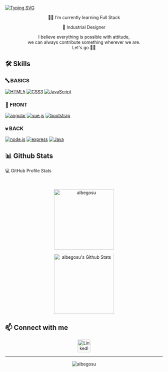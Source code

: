 [![Typing SVG](https://readme-typing-svg.demolab.com?font=Fira+Code&size=30&duration=2000&pause=1000&color=1F6D90&center=true&vCenter=true&width=1200&height=150&lines=Hey+you+%E2%9C%8C%F0%9F%8F%BD;Nice+to+see+you+here+%F0%9F%8F%9A%EF%B8%8F)](https://git.io/typing-svg)

<p align="center">
🧑‍💻 I’m currently learning Full Stack 
</p>
<p align="center">
🎨 Industrial Designer  
</p>
<p align="center">
I believe everything is possible with attitude, <br> we can always contribute something wherever we are. <br> Let's go 💪🏼
</p>


## :hammer_and_wrench: Skills
### 🔤 BASICS
[![HTML5](https://img.shields.io/badge/HTML5-E34F26?style=for-the-badge&logo=HTML5&logoColor=white)](https://es.wikipedia.org/wiki/HTML)
[![CSS3](https://img.shields.io/badge/CSS3-1572B6?style=for-the-badge&logo=CSS3&logoColor=white)](https://es.wikipedia.org/wiki/CSS)
[![JavaScript](https://img.shields.io/badge/JavaScript-F7DF1E?style=for-the-badge&logo=JavaScript&logoColor=white)](https://getbootstrap.com/)

### 🦜 FRONT
[![angular](https://img.shields.io/badge/Angular-0F0F11?style=for-the-badge&logo=angular&logoColor=white)](https://angular.io/)
[![vue.js](https://img.shields.io/badge/Vue.js-4FC08D?style=for-the-badge&logo=vue.js&logoColor=white)](https://vuejs.org/)
[![bootstrap](https://img.shields.io/badge/bootstrap-7952B3?style=for-the-badge&logo=bootstrap&logoColor=white)](https://es.wikipedia.org/wiki/JavaScript)

### 💀 BACK
[![node.js](https://img.shields.io/badge/node.js-339933?style=for-the-badge&logo=node.js&logoColor=white)](https://nodejs.org/en)
[![express](https://img.shields.io/badge/express-000000?style=for-the-badge&logo=express&logoColor=white)](https://expressjs.com/)
[![Java](https://img.shields.io/badge/java-%23ED8B00.svg?style=for-the-badge&logo=openjdk&logoColor=white)](https://www.java.com/es/)
<br/>


## 📊 Github Stats

💻 GitHub Profile Stats

  <br/>
  <p align="center">
      <img src="https://github-readme-stats.vercel.app/api/top-langs?username=albegosu&langs_count=10&show_icons=true&locale=en&layout=compact&theme=chalk" 
  alt="albegosu" height="192px"/></p>
  <p align="center">
      <a href="https://github.com/albegosu/github-readme-stats"><img alt="albegosu's Github Stats" src="https://github-readme-stats.vercel.app/api?username=albegosu&show_icons=true&count_private=true&theme=chalk" height="192px"/></a>
  </p>
  </p>

## :mailbox: Connect with me
<p align="center">
    <a href="https://www.linkedin.com/in/albegosu/" target="_blank">
      <img width="40px" src="https://raw.githubusercontent.com/rahuldkjain/github-profile-readme-generator/master/src/images/icons/Social/linked-in-alt.svg" alt="LinkedIn"/>
    </a>
</p>  

-----

<p align="center"> 
	<img src="https://komarev.com/ghpvc/?username=albegosu" alt="albegosu" /> 
</p>
